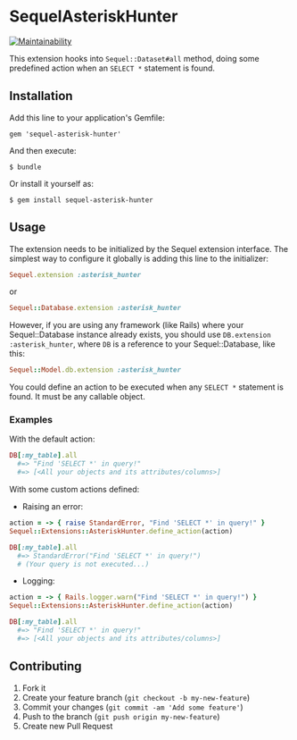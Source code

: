 # SequelAsteriskHunter

[![Maintainability](https://api.codeclimate.com/v1/badges/45c9c0861e32902a4b0a/maintainability)](https://codeclimate.com/github/danilobarion1986/sequel-asterisk-hunter/maintainability)

This extension hooks into `Sequel::Dataset#all` method, doing some predefined action when an `SELECT *` statement is found.

## Installation

Add this line to your application's Gemfile:

    gem 'sequel-asterisk-hunter'

And then execute:

    $ bundle

Or install it yourself as:

    $ gem install sequel-asterisk-hunter

## Usage

The extension needs to be initialized by the Sequel extension interface. The simplest way to configure it globally is adding this line to the initializer:

```ruby
Sequel.extension :asterisk_hunter
```
or
```ruby
Sequel::Database.extension :asterisk_hunter
```

However, if you are using any framework (like Rails) where your Sequel::Database instance already exists, you should use `DB.extension :asterisk_hunter`, where `DB` is a reference to your Sequel::Database, like this:

```ruby
Sequel::Model.db.extension :asterisk_hunter
```

You could define an action to be executed when any `SELECT *` statement is found. It must be any callable object.

### Examples

With the default action:
```ruby
DB[:my_table].all
  #=> "Find 'SELECT *' in query!"
  #=> [<All your objects and its attributes/columns>]
```

With some custom actions defined:
- Raising an error:
```ruby
action = -> { raise StandardError, "Find 'SELECT *' in query!" }
Sequel::Extensions::AsteriskHunter.define_action(action)

DB[:my_table].all
  #=> StandardError("Find 'SELECT *' in query!")
  # (Your query is not executed...)
```

- Logging:
```ruby
action = -> { Rails.logger.warn("Find 'SELECT *' in query!") }
Sequel::Extensions::AsteriskHunter.define_action(action)

DB[:my_table].all
  #=> "Find 'SELECT *' in query!"
  #=> [<All your objects and its attributes/columns>]
```

## Contributing

1. Fork it
2. Create your feature branch (`git checkout -b my-new-feature`)
3. Commit your changes (`git commit -am 'Add some feature'`)
4. Push to the branch (`git push origin my-new-feature`)
5. Create new Pull Request
